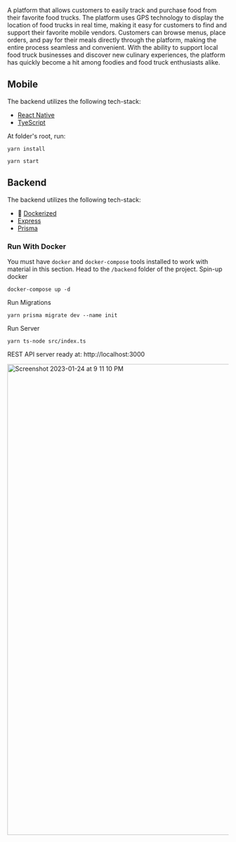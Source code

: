 A platform that allows customers to easily track and purchase food from their favorite food trucks. The platform uses GPS technology to display the location of food trucks in real time, making it easy for customers to find and support their favorite mobile vendors. Customers can browse menus, place orders, and pay for their meals directly through the platform, making the entire process seamless and convenient. With the ability to support local food truck businesses and discover new culinary experiences, the platform has quickly become a hit among foodies and food truck enthusiasts alike.

## Mobile
The backend utilizes the following tech-stack:
* [React Native](https://reactnative.dev/)
* [TyeScript](https://www.typescriptlang.org/)

At folder's root, run:
```
yarn install 
```
```
yarn start
```

## Backend
The backend utilizes the following tech-stack:

* 🐳 [Dockerized](https://www.docker.com/)
* [Express](https://expressjs.com/)
* [Prisma](https://www.prisma.io/)

### Run With Docker
You must have ```docker``` and ```docker-compose``` tools installed to work with material in this section.
Head to the ```/backend``` folder of the project.
Spin-up docker
```
docker-compose up -d
```
Run Migrations
```
yarn prisma migrate dev --name init
```
Run Server
```
yarn ts-node src/index.ts
```
REST API server ready at: http://localhost:3000


<img width="1073" alt="Screenshot 2023-01-24 at 9 11 10 PM" src="https://user-images.githubusercontent.com/84946242/214374409-5da5c764-e9f3-4622-8baf-a3ca8b643324.png">
